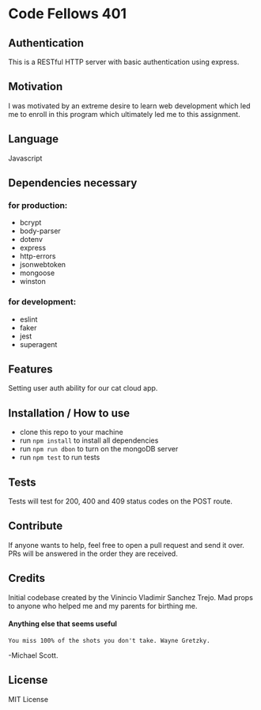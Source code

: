 # Code Fellows 401
## Authentication
This is a RESTful HTTP server with basic authentication using express.  

## Motivation
I was motivated by an extreme desire to learn web development which led me to enroll in this program which ultimately led me to this assignment. 

## Language
Javascript

## Dependencies necessary 
### for production: 
- bcrypt
- body-parser
- dotenv
- express
- http-errors
- jsonwebtoken
- mongoose
- winston
### for development: 
- eslint
- faker
- jest 
- superagent

## Features
Setting user auth ability for our cat cloud app. 


## Installation / How to use
- clone this repo to your machine
- run `npm install` to install all dependencies
- run `npm run dbon` to turn on the mongoDB server
- run `npm test` to run tests

## Tests
Tests will test for 200, 400 and 409 status codes on the POST route.

## Contribute
If anyone wants to help, feel free to open a pull request and send it over. PRs will be answered in the order they are received. 

## Credits
Initial codebase created by the Vinincio Vladimir Sanchez Trejo. 
Mad props to anyone who helped me and my parents for birthing me.

#### Anything else that seems useful
```You miss 100% of the shots you don't take. Wayne Gretzky.``` 

-Michael Scott.  

## License
MIT License